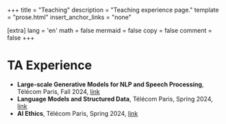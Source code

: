 +++
title = "Teaching"
description = "Teaching experience page."
template = "prose.html"
insert_anchor_links = "none"

[extra]
lang = 'en'
math = false
mermaid = false
copy = false
comment = false
+++

# TA Experience

* **Large-scale Generative Models for NLP and Speech Processing**, Télécom Paris, Fall 2024, [link](https://ecampus.paris-saclay.fr/enrol/index.php?id=118929)
* **Language Models and Structured Data**, Télécom Paris, Spring 2024, [link](https://ecampus.paris-saclay.fr/enrol/index.php?id=158852)
* **AI Ethics**, Télécom Paris, Spring 2024, [link](https://ecampus.paris-saclay.fr/enrol/index.php?id=31528)
